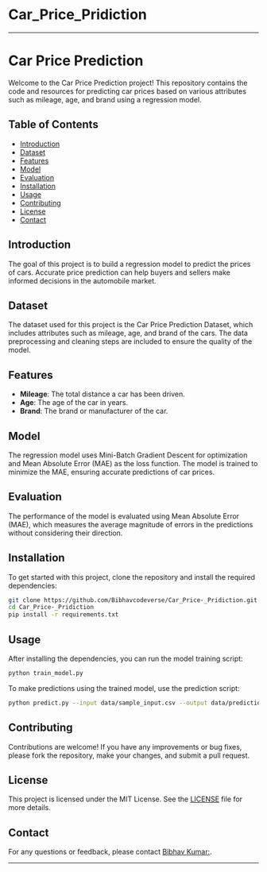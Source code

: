 # Car_Price_Pridiction


---

# Car Price Prediction

Welcome to the Car Price Prediction project! This repository contains the code and resources for predicting car prices based on various attributes such as mileage, age, and brand using a regression model. 

## Table of Contents
- [Introduction](#introduction)
- [Dataset](#dataset)
- [Features](#features)
- [Model](#model)
- [Evaluation](#evaluation)
- [Installation](#installation)
- [Usage](#usage)
- [Contributing](#contributing)
- [License](#license)
- [Contact](#contact)

## Introduction
The goal of this project is to build a regression model to predict the prices of cars. Accurate price prediction can help buyers and sellers make informed decisions in the automobile market.

## Dataset
The dataset used for this project is the Car Price Prediction Dataset, which includes attributes such as mileage, age, and brand of the cars. The data preprocessing and cleaning steps are included to ensure the quality of the model.

## Features
- **Mileage**: The total distance a car has been driven.
- **Age**: The age of the car in years.
- **Brand**: The brand or manufacturer of the car.

## Model
The regression model uses Mini-Batch Gradient Descent for optimization and Mean Absolute Error (MAE) as the loss function. The model is trained to minimize the MAE, ensuring accurate predictions of car prices.

## Evaluation
The performance of the model is evaluated using Mean Absolute Error (MAE), which measures the average magnitude of errors in the predictions without considering their direction.

## Installation
To get started with this project, clone the repository and install the required dependencies:

```bash
git clone https://github.com/Bibhavcodeverse/Car_Price-_Pridiction.git
cd Car_Price-_Pridiction
pip install -r requirements.txt
```

## Usage
After installing the dependencies, you can run the model training script:

```bash
python train_model.py
```

To make predictions using the trained model, use the prediction script:

```bash
python predict.py --input data/sample_input.csv --output data/predictions.csv
```

## Contributing
Contributions are welcome! If you have any improvements or bug fixes, please fork the repository, make your changes, and submit a pull request.

## License
This project is licensed under the MIT License. See the [LICENSE](LICENSE) file for more details.

## Contact
For any questions or feedback, please contact [Bibhav Kumar:](mailto:bibhavkumar05@gmail.com).

---


